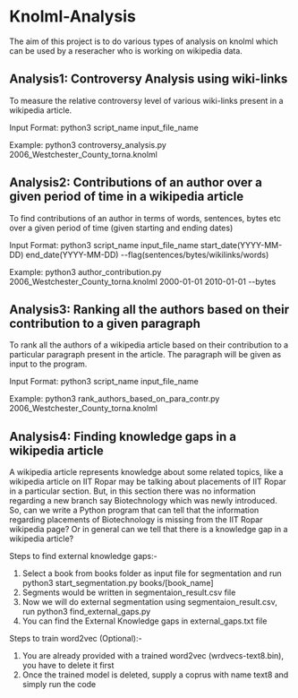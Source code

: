 # Knolml-Analysis
The aim of this project is to do various types of analysis on knolml which can be used by a reseracher who is working on wikipedia data.

## Analysis1: Controversy Analysis using wiki-links
To measure the relative controversy level of various wiki-links present in a wikipedia article.

Input Format: python3 script_name input_file_name

Example: python3 controversy_analysis.py 2006_Westchester_County_torna.knolml

## Analysis2: Contributions of an author over a given period of time in a wikipedia article
To find contributions of an author in terms of words, sentences, bytes etc over a given period of time (given starting and ending dates)

Input Format: python3 script_name input_file_name start_date(YYYY-MM-DD) end_date(YYYY-MM-DD) --flag(sentences/bytes/wikilinks/words)

Example: python3 author_contribution.py 2006_Westchester_County_torna.knolml 2000-01-01 2010-01-01 --bytes

## Analysis3: Ranking all the authors based on their contribution to a given paragraph
To rank all the authors of a wikipedia article based on their contribution to a particular paragraph present in the article. The paragraph will be given as input to the program.

Input Format: python3 script_name input_file_name

Example: python3 rank_authors_based_on_para_contr.py 2006_Westchester_County_torna.knolml

## Analysis4: Finding knowledge gaps in a wikipedia article
A wikipedia article represents knowledge about some related topics, like a wikipedia article on IIT Ropar may be talking about placements of IIT Ropar in a particular section. But, in this section there was no information regarding a new branch say Biotechnology which was newly introduced. So, can we write a Python program that can tell that the information regarding placements of Biotechnology is missing from the IIT Ropar wikipedia page? Or in general can we tell that there is a knowledge gap in a wikipedia article?

Steps to find external knowledge gaps:-

1. Select a book from books folder as input file for segmentation and run python3 start_segmentation.py books/[book_name]
2. Segments would be written in segmentaion_result.csv file
3. Now we will do external segmentation using segmentaion_result.csv, run python3 find_external_gaps.py
3. You can find the External Knowledge gaps in external_gaps.txt file

Steps to train word2vec (Optional):-
1. You are already provided with a trained word2vec (wrdvecs-text8.bin), you have to delete it first
2. Once the trained model is deleted, supply a coprus with name text8 and simply run the code
